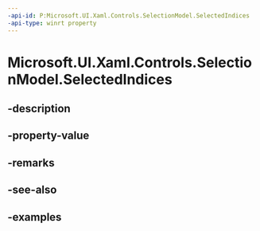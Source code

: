 ```yaml
---
-api-id: P:Microsoft.UI.Xaml.Controls.SelectionModel.SelectedIndices
-api-type: winrt property
---
```


<!-- Property syntax.
public IVectorView<IndexPath> SelectedIndices { get; }
-->

# Microsoft.UI.Xaml.Controls.SelectionModel.SelectedIndices

## -description

## -property-value

## -remarks

## -see-also

## -examples

